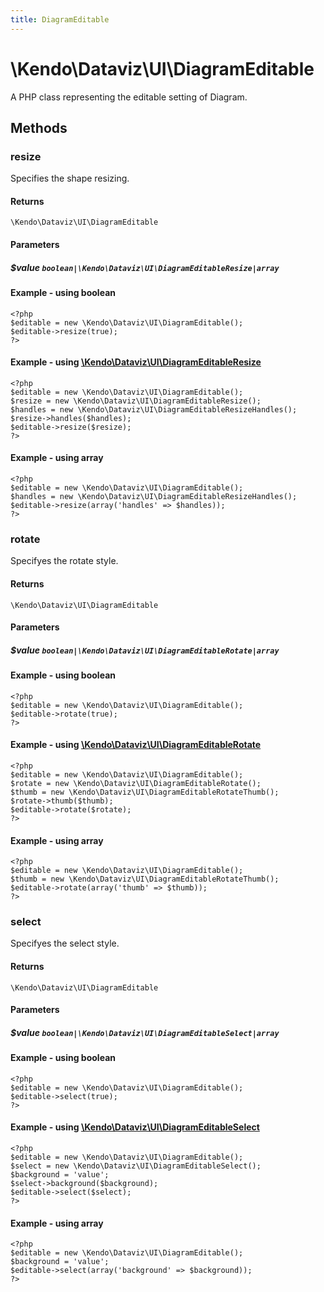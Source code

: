 ```yaml
---
title: DiagramEditable
---
```


# \Kendo\Dataviz\UI\DiagramEditable

A PHP class representing the editable setting of Diagram.


## Methods

### resize

Specifies the shape resizing.

#### Returns
`\Kendo\Dataviz\UI\DiagramEditable`

#### Parameters

##### $value `boolean|\Kendo\Dataviz\UI\DiagramEditableResize|array`




#### Example  - using boolean
    <?php
    $editable = new \Kendo\Dataviz\UI\DiagramEditable();
    $editable->resize(true);
    ?>


#### Example - using [\Kendo\Dataviz\UI\DiagramEditableResize](/kendo-ui/api/wrappers/php/Kendo/Dataviz/UI/DiagramEditableResize)
    <?php
    $editable = new \Kendo\Dataviz\UI\DiagramEditable();
    $resize = new \Kendo\Dataviz\UI\DiagramEditableResize();
    $handles = new \Kendo\Dataviz\UI\DiagramEditableResizeHandles();
    $resize->handles($handles);
    $editable->resize($resize);
    ?>

#### Example - using array

    <?php
    $editable = new \Kendo\Dataviz\UI\DiagramEditable();
    $handles = new \Kendo\Dataviz\UI\DiagramEditableResizeHandles();
    $editable->resize(array('handles' => $handles));
    ?>

### rotate

Specifyes the rotate style.

#### Returns
`\Kendo\Dataviz\UI\DiagramEditable`

#### Parameters

##### $value `boolean|\Kendo\Dataviz\UI\DiagramEditableRotate|array`




#### Example  - using boolean
    <?php
    $editable = new \Kendo\Dataviz\UI\DiagramEditable();
    $editable->rotate(true);
    ?>


#### Example - using [\Kendo\Dataviz\UI\DiagramEditableRotate](/kendo-ui/api/wrappers/php/Kendo/Dataviz/UI/DiagramEditableRotate)
    <?php
    $editable = new \Kendo\Dataviz\UI\DiagramEditable();
    $rotate = new \Kendo\Dataviz\UI\DiagramEditableRotate();
    $thumb = new \Kendo\Dataviz\UI\DiagramEditableRotateThumb();
    $rotate->thumb($thumb);
    $editable->rotate($rotate);
    ?>

#### Example - using array

    <?php
    $editable = new \Kendo\Dataviz\UI\DiagramEditable();
    $thumb = new \Kendo\Dataviz\UI\DiagramEditableRotateThumb();
    $editable->rotate(array('thumb' => $thumb));
    ?>

### select

Specifyes the select style.

#### Returns
`\Kendo\Dataviz\UI\DiagramEditable`

#### Parameters

##### $value `boolean|\Kendo\Dataviz\UI\DiagramEditableSelect|array`




#### Example  - using boolean
    <?php
    $editable = new \Kendo\Dataviz\UI\DiagramEditable();
    $editable->select(true);
    ?>


#### Example - using [\Kendo\Dataviz\UI\DiagramEditableSelect](/kendo-ui/api/wrappers/php/Kendo/Dataviz/UI/DiagramEditableSelect)
    <?php
    $editable = new \Kendo\Dataviz\UI\DiagramEditable();
    $select = new \Kendo\Dataviz\UI\DiagramEditableSelect();
    $background = 'value';
    $select->background($background);
    $editable->select($select);
    ?>

#### Example - using array

    <?php
    $editable = new \Kendo\Dataviz\UI\DiagramEditable();
    $background = 'value';
    $editable->select(array('background' => $background));
    ?>

